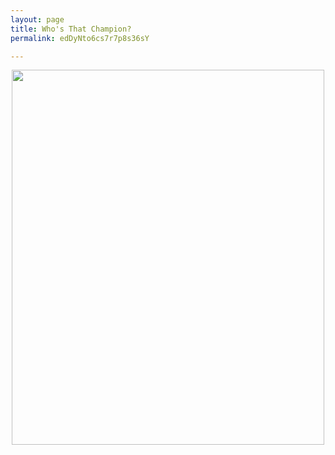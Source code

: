 ```yaml
---
layout: page
title: Who's That Champion?
permalink: edDyNto6cs7r7p8s36sY

---
```

<center>

<img src="https://github.com/UNSWLoLSoc/LoLSocWebpage/blob/master/uploads/1-1.png?raw=true" width="500" height="600" class="center" id = "test">

</center>

<script type = "text/javascript">
document.getElementById('test').onclick= function(){
	dice1 = Math.floor(Math.random() * 3) + 1;
  	console.log(dice1);
  	switch(dice1) {
      case 1:
        document.getElementById("test").src="https://cdn.discordapp.com/attachments/484757042226135050/599894159213723648/0098rwcomh931.jpg";
        break;
        
      case 2:
        document.getElementById("test").src="https://cdn.discordapp.com/attachments/410167703043702794/675588173841301525/IMG_20200207_222553.jpg";
        break;
        
      case 3:
        document.getElementById("test").src="https://i.imgur.com/RYm7WP2.jpg";
        break;
        
      case 4:
        document.getElementById("test").src="https://i.imgur.com/RYm7WP2.jpg";
        break;
    }
  	
  	alert(dice1);
}
</script>